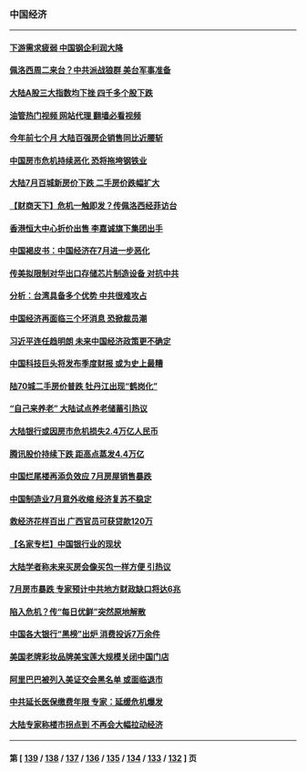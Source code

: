 ### 中国经济
---
#### [下游需求疲弱 中国钢企利润大降](../../pages/ncid283/n13793953.md?08022045) 
#### [佩洛西周二来台？中共派战狼群 美台军事准备](../../pages/ncid283/n13793887.md?08022045) 
#### [大陆A股三大指数均下挫 四千多个股下跌](../../pages/ncid283/n13793786.md?08022045) 
#### [油管热门视频 网站代理 翻墙必看视频](http://209.222.30.114:81/youtube.html?08022045)
#### [今年前七个月 大陆百强房企销售同比近腰斩](../../pages/ncid283/n13793746.md?08022045) 
#### [中国房市危机持续恶化 恐将拖垮钢铁业](../../pages/ncid283/n13793699.md?08022045) 
#### [大陆7月百城新房价下跌 二手房价跌幅扩大](../../pages/ncid283/n13793232.md?08022045) 
#### [【财商天下】危机一触即发？传佩洛西经菲访台](../../pages/ncid283/n13793484.md?08022045) 
#### [香港恒大中心折价出售 李嘉诚旗下集团出手](../../pages/ncid283/n13793468.md?08022045) 
#### [中国褐皮书：中国经济在7月进一步恶化](../../pages/ncid283/n13793440.md?08022045) 
#### [传美拟限制对华出口存储芯片制造设备 对抗中共](../../pages/ncid283/n13793310.md?08022045) 
#### [分析：台湾具备多个优势 中共很难攻占](../../pages/ncid283/n13793410.md?08022045) 
#### [中国经济再面临三个坏消息 恐掀裁员潮](../../pages/ncid283/n13793393.md?08022045) 
#### [习近平连任趋明朗 未来中国经济政策更不确定](../../pages/ncid283/n13793349.md?08022045) 
#### [中国科技巨头将发布季度财报 或为史上最糟](../../pages/ncid283/n13793131.md?08022045) 
#### [陆70城二手房价普跌 牡丹江出现“鹤岗化”](../../pages/ncid283/n13793013.md?08022045) 
#### [“自己来养老” 大陆试点养老储蓄引热议](../../pages/ncid283/n13792981.md?08022045) 
#### [大陆银行或因房市危机损失2.4万亿人民币](../../pages/ncid283/n13792911.md?08022045) 
#### [腾讯股价持续下跌 距高点蒸发4.4万亿](../../pages/ncid283/n13792791.md?08022045) 
#### [中国烂尾楼再添负效应 7月房屋销售暴跌](../../pages/ncid283/n13792762.md?08022045) 
#### [中国制造业7月意外收缩 经济复苏不稳定](../../pages/ncid283/n13792690.md?08022045) 
#### [救经济花样百出 广西官员可获贷款120万](../../pages/ncid283/n13792401.md?08022045) 
#### [【名家专栏】中国银行业的现状](../../pages/ncid283/n13792249.md?08022045) 
#### [大陆学者称未来买房会像买包一样方便 引热议](../../pages/ncid283/n13792227.md?08022045) 
#### [7月房市暴跌 专家预计中共地方财政缺口将达6兆](../../pages/ncid283/n13792099.md?08022045) 
#### [陷入危机？传“每日优鲜”突然原地解散](../../pages/ncid283/n13791586.md?08022045) 
#### [中国各大银行“黑榜”出炉 消费投诉7万余件](../../pages/ncid283/n13791921.md?08022045) 
#### [美国老牌彩妆品牌美宝莲大规模关闭中国门店](../../pages/ncid283/n13791874.md?08022045) 
#### [阿里巴巴被列入美证交会黑名单 或面临退市](../../pages/ncid283/n13791857.md?08022045) 
#### [中共延长医保缴费年限 专家：延缓危机爆发](../../pages/ncid283/n13791859.md?08022045) 
#### [大陆专家称楼市拐点到 不再会大幅拉动经济](../../pages/ncid283/n13791687.md?08022045) 

---
#### 第 [ [139](./139.md?08022045) / [138](./138.md?08022045) / [137](./137.md?08022045) / [136](./136.md?08022045) / [135](./135.md?08022045) / [134](./134.md?08022045) / [133](./133.md?08022045) / [132](./132.md?08022045) ] 页
